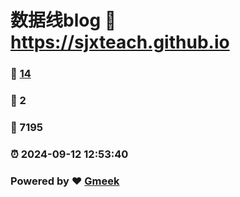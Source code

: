 # 数据线blog :link: https://sjxteach.github.io 
### :page_facing_up: [14](https://sjxteach.github.io/tag.html) 
### :speech_balloon: 2 
### :hibiscus: 7195 
### :alarm_clock: 2024-09-12 12:53:40 
### Powered by :heart: [Gmeek](https://github.com/Meekdai/Gmeek)
